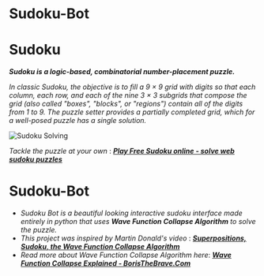 # Sudoku-Bot

# Sudoku

***Sudoku  is a logic-based, combinatorial number-placement puzzle.***

*In classic Sudoku, the objective is to fill a 9 × 9 grid with digits so that each column, each row, and each of the nine 3 × 3 subgrids that compose the grid (also called "boxes", "blocks", or "regions") contain all of the digits from 1 to 9. The puzzle setter provides a partially completed grid, which for a well-posed puzzle has a single solution.*

![Sudoku Solving](https://i.imgur.com/SlefpBX.gif)

*Tackle the puzzle at your own* : ***[Play Free Sudoku online - solve web sudoku puzzles](https://sudoku.com/)***

# Sudoku-Bot

* *Sudoku Bot is a beautiful looking interactive sudoku interface made entirely in python that uses* ***Wave Function Collapse Algorithm*** *to solve the puzzle.*
* *This project was inspired by Martin Donald's video* : ***[Superpositions, Sudoku, the Wave Function Collapse Algorithm](https://www.youtube.com/watch?v=2SuvO4Gi7uY&t=1s)***
* *Read more about Wave Function Collapse Algorithm here*: ***[Wave Function Collapse Explained - BorisTheBrave.Com](https://www.boristhebrave.com/2020/04/13/wave-function-collapse-explained/)***


